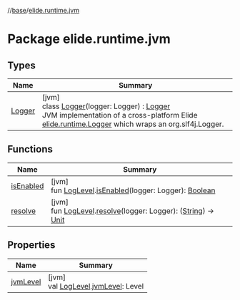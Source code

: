 //[base](../../index.md)/[elide.runtime.jvm](index.md)

# Package elide.runtime.jvm

## Types

| Name | Summary |
|---|---|
| [Logger](-logger/index.md) | [jvm]<br>class [Logger](-logger/index.md)(logger: Logger) : [Logger](../elide.runtime/-logger/index.md)<br>JVM implementation of a cross-platform Elide [elide.runtime.Logger](../elide.runtime/-logger/index.md) which wraps an org.slf4j.Logger. |

## Functions

| Name | Summary |
|---|---|
| [isEnabled](is-enabled.md) | [jvm]<br>fun [LogLevel](../elide.runtime/-log-level/index.md#456488815%2FExtensions%2F-272498224).[isEnabled](is-enabled.md)(logger: Logger): [Boolean](https://kotlinlang.org/api/latest/jvm/stdlib/kotlin/-boolean/index.html) |
| [resolve](resolve.md) | [jvm]<br>fun [LogLevel](../elide.runtime/-log-level/index.md#456488815%2FExtensions%2F-272498224).[resolve](resolve.md)(logger: Logger): ([String](https://kotlinlang.org/api/latest/jvm/stdlib/kotlin/-string/index.html)) -&gt; [Unit](https://kotlinlang.org/api/latest/jvm/stdlib/kotlin/-unit/index.html) |

## Properties

| Name | Summary |
|---|---|
| [jvmLevel](jvm-level.md) | [jvm]<br>val [LogLevel](../elide.runtime/-log-level/index.md#456488815%2FExtensions%2F-272498224).[jvmLevel](jvm-level.md): Level |
